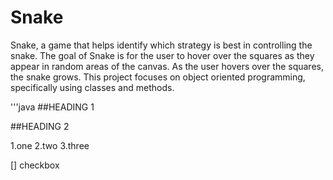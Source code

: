 # Snake
Snake, a game that helps identify which strategy is best in controlling the snake. The goal of Snake is for the user to hover over the squares as they appear in random areas of the canvas. As the user hovers over the squares, the snake grows. This project focuses on object oriented programming, specifically using classes and methods.

'''java
##HEADING 1

##HEADING 2

1.one
2.two
3.three

[] checkbox
